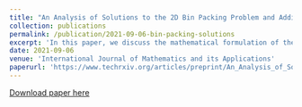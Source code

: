 ```yaml
---
title: "An Analysis of Solutions to the 2D Bin Packing Problem and Additional Complexities"
collection: publications
permalink: /publication/2021-09-06-bin-packing-solutions
excerpt: 'In this paper, we discuss the mathematical formulation of the bin packing problem. Furthermore, we analyse its approximate solutions' time complexity, its NP-Hardness and some of its stochastic solutions with their efficiencies. We then propose additional complexities that would make the problem more fit for industrial use and discuss in depth the domains in which it might prove to be useful. We conclude while suggesting areas of improvement in operations research on this subject.'
date: 2021-09-06
venue: 'International Journal of Mathematics and its Applications'
paperurl: 'https://www.techrxiv.org/articles/preprint/An_Analysis_of_Solutions_to_the_2D_Bin_Packing_Problem_and_Additional_Complexities/15262176/files/29244384.pdf'
---
```


[Download paper here](https://www.techrxiv.org/articles/preprint/An_Analysis_of_Solutions_to_the_2D_Bin_Packing_Problem_and_Additional_Complexities/15262176/files/29244384.pdf)


